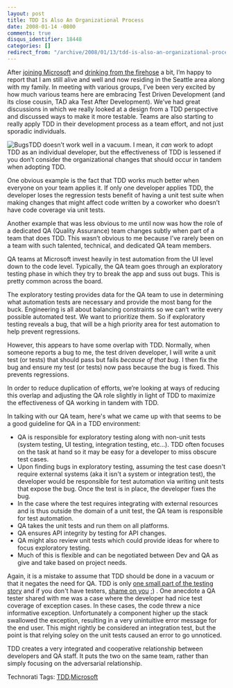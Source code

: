 ```yaml
---
layout: post
title: TDD Is Also An Organizational Process
date: 2008-01-14 -0800
comments: true
disqus_identifier: 18448
categories: []
redirect_from: "/archive/2008/01/13/tdd-is-also-an-organizational-process.aspx/"
---
```


After [joining
Microsoft](https://haacked.com/archive/2007/09/17/why-is-microsoft-removing-my-mvp-status.aspx "Why Am I Losing My MVP status?")
and [drinking from the
firehose](https://haacked.com/archive/2007/10/26/drinking-from-the-firehose.aspx "Drinking from the Firehose at Microsoft")
a bit, I’m happy to report that I am still alive and well and now
residing in the Seattle area along with my family. In meeting with
various groups, I’ve been very excited by how much various teams here
are embracing Test Driven Development (and its close cousin, TAD aka
Test After Development). We’ve had great discussions in which we really
looked at a design from a TDD perspective and discussed ways to make it
more testable. Teams are also starting to really apply TDD in their
development process as a team effort, and not just sporadic individuals.

![Bugs](https://haacked.com/images/haacked_com/WindowsLiveWriter/BugDrivenDevelopment_851F/1364145387_b8cf994488_4.jpg)TDD
doesn’t work well in a vacuum. I mean, it *can* work to adopt TDD as an
individual developer, but the effectiveness of TDD is lessened if you
don’t consider the organizational changes that should occur in tandem
when adopting TDD.

One obvious example is the fact that TDD works much better when everyone
on your team applies it. If only one developer applies TDD, the
developer loses the regression tests benefit of having a unit test suite
when making changes that might affect code written by a coworker who
doesn’t have code coverage via unit tests.

Another example that was less obvious to me until now was how the role
of a dedicated QA (Quality Assurance) team changes subtly when part of a
team that does TDD. This wasn’t obvious to me because I’ve rarely been
on a team with such talented, technical, and dedicated QA team members.

QA teams at Microsoft invest heavily in test automation from the UI
level down to the code level. Typically, the QA team goes through an
exploratory testing phase in which they try to break the app and suss
out bugs. This is pretty common across the board.

The exploratory testing provides data for the QA team to use in
determining what automation tests are necessary and provide the most
bang for the buck. Engineering is all about balancing constraints so we
can’t write every possible automated test. We want to prioritize them.
So if exploratory testing reveals a bug, that will be a high priority
area for test automation to help prevent regressions.

However, this appears to have some overlap with TDD. Normally, when
someone reports a bug to me, the test driven developer, I will write a
unit test (or tests) that should pass but fails *because of that bug*. I
then fix the bug and ensure my test (or tests) now pass because the bug
is fixed. This prevents regressions.

In order to reduce duplication of efforts, we’re looking at ways of
reducing this overlap and adjusting the QA role slightly in light of TDD
to maximize the effectiveness of QA working in tandem with TDD.

In talking with our QA team, here's what we came up with that seems to
be a good guideline for QA in a TDD environment:

-   QA is responsible for exploratory testing along with non-unit tests
    (system testing, UI testing, integration testing, etc...). TDD often
    focuses on the task at hand so it may be easy for a developer to
    miss obscure test cases.
-   Upon finding bugs in exploratory testing, assuming the test case
    doesn't require external systems (aka it isn't a system or
    integration test), the developer would be responsible for test
    automation via writing unit tests that expose the bug. Once the test
    is in place, the developer fixes the bug.
-   In the case where the test requires integrating with external
    resources and is thus outside the domain of a unit test, the QA team
    is responsible for test automation.
-   QA takes the unit tests and run them on all platforms.
-   QA ensures API integrity by testing for API changes.
-   QA might also review unit tests which could provide ideas for where
    to focus exploratory testing.
-   Much of this is flexible and can be negotiated between Dev and QA as
    give and take based on project needs.

Again, it is a mistake to assume that TDD should be done in a vacuum or
that it negates the need for QA. TDD is only [one small part of the
testing
story](https://haacked.com/archive/2005/10/18/UnitTestingLovesBetaTestingAndViceVersa.aspx "Unit Testing Loves Beta Testing")
and if you don't have testers, [shame on
you](http://www.joelonsoftware.com/articles/fog0000000067.html "Top Five (Wrong) Reason You Don't Have Testers")
;) . One anecdote a QA tester shared with me was a case where the
developer had nice test coverage of exception cases. In these cases, the
code threw a nice informative exception. Unfortunately a component
higher up the stack swallowed the exception, resulting in a very
unintuitive error message for the end user. This might rightly be
considered an integration test, but the point is that relying soley on
the unit tests caused an error to go unnoticed.

TDD creates a very integrated and cooperative relationship between
developers and QA staff. It puts the two on the same team, rather than
simply focusing on the adversarial relationship.

Technorati Tags:
[TDD](http://technorati.com/tags/TDD),[Microsoft](http://technorati.com/tags/Microsoft)

